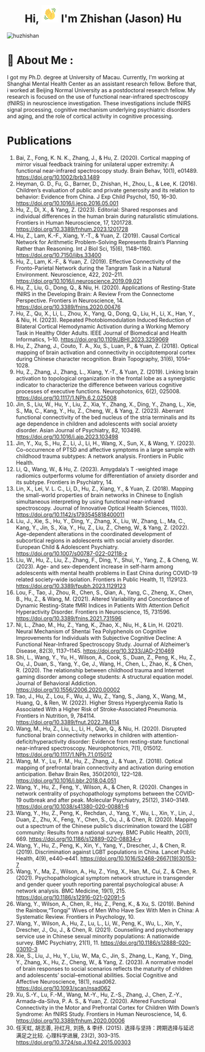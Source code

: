 <h1 align="center"> Hi, <img src="https://github.com/huzhishan/imgs/blob/main/gif/wave.gif" 
         alt="Waving hand animated gif"
         height="45"
         width="45" /> I'm Zhishan (Jason) Hu</h1>

<p align="left"> <img src="https://komarev.com/ghpvc/?username=huzhishan&label=Views&color=blue&style=plastic&style=for-the-badge" alt="huzhishan" /> </p>

# 💫 About Me :
I got my Ph.D. degree at University of Macau.
Currently, I’m working at Shanghai Mental Health Center as an assistant research fellow. 
Before that, i worked at Beijing Normal University as a postdoctoral research fellow.
My research is focused on the use of functional near-infrared spectroscopy (fNIRS) in neuroscience investigation.
These investigations include fNIRS signal processing, cognitive mechanism underlying psychiatric disorders and aging, and the role of cortical activity in cognitive processing.

# Publications
1.	Bai, Z., Fong, K. N. K., Zhang, J., & Hu, Z. (2020). Cortical mapping of mirror visual feedback training for unilateral upper extremity: A functional near-infrared spectroscopy study. Brain Behav, 10(1), e01489. https://doi.org/10.1002/brb3.1489
2.	Heyman, G. D., Fu, G., Barner, D., Zhishan, H., Zhou, L., & Lee, K. (2016). Children’s evaluation of public and private generosity and its relation to behavior: Evidence from China. J Exp Child Psychol, 150, 16–30. https://doi.org/10.1016/j.jecp.2016.05.001
3.	Hu, Z., Di, X., & Yang, Z. (2023). Editorial: Shared responses and individual differences in the human brain during naturalistic stimulations. Frontiers in Human Neuroscience, 17, 1201728. https://doi.org/10.3389/fnhum.2023.1201728
4.	Hu, Z., Lam, K.-F., Xiang, Y.-T., & Yuan, Z. (2019). Causal Cortical Network for Arithmetic Problem-Solving Represents Brain’s Planning Rather than Reasoning. Int J Biol Sci, 15(6), 1148–1160. https://doi.org/10.7150/ijbs.33400
5.	Hu, Z., Lam, K.-F., & Yuan, Z. (2019). Effective Connectivity of the Fronto-Parietal Network during the Tangram Task in a Natural Environment. Neuroscience, 422, 202–211. https://doi.org/10.1016/j.neuroscience.2019.09.021
6.	Hu, Z., Liu, G., Dong, Q., & Niu, H. (2020). Applications of Resting-State fNIRS in the Developing Brain: A Review From the Connectome Perspective. Frontiers in Neuroscience, 14. https://doi.org/10.3389/fnins.2020.00476
7.	Hu, Z., Qu, X., Li, L., Zhou, X., Yang, Q., Dong, Q., Liu, H., Li, X., Han, Y., & Niu, H. (2023). Repeated Photobiomodulation Induced Reduction of Bilateral Cortical Hemodynamic Activation during a Working Memory Task in Healthy Older Adults. IEEE Journal of Biomedical and Health Informatics, 1–10. https://doi.org/10.1109/JBHI.2023.3259069
8.	Hu, Z., Zhang, J., Couto, T. A., Xu, S., Luan, P., & Yuan, Z. (2018). Optical mapping of brain activation and connectivity in occipitotemporal cortex during Chinese character recognition. Brain Topography, 31(6), 1014–1028.
9.	Hu, Z., Zhang, J., Zhang, L., Xiang, Y.-T., & Yuan, Z. (2019). Linking brain activation to topological organization in the frontal lobe as a synergistic indicator to characterize the difference between various cognitive processes of executive functions. Neurophotonics, 6(2), 025008. https://doi.org/10.1117/1.NPh.6.2.025008
10.	Jin, S., Liu, W., Hu, Y., Liu, Z., Xia, Y., Zhang, X., Ding, Y., Zhang, L., Xie, S., Ma, C., Kang, Y., Hu, Z., Cheng, W., & Yang, Z. (2023). Aberrant functional connectivity of the bed nucleus of the stria terminalis and its age dependence in children and adolescents with social anxiety disorder. Asian Journal of Psychiatry, 82, 103498. https://doi.org/10.1016/j.ajp.2023.103498
11.	Jin, Y., Xu, S., Hu, Z., Li, J., Li, H., Wang, X., Sun, X., & Wang, Y. (2023). Co-occurrence of PTSD and affective symptoms in a large sample with childhood trauma subtypes: A network analysis. Frontiers in Public Health.
12.	Li, Q., Wang, W., & Hu, Z. (2023). Amygdala’s T -weighted image radiomics outperforms volume for differentiation of anxiety disorder and its subtype. Frontiers in Psychiatry, 14.
13.	Lin, X., Lei, V. L. C., Li, D., Hu, Z., Xiang, Y., & Yuan, Z. (2018). Mapping the small-world properties of brain networks in Chinese to English simultaneous interpreting by using functional near-infrared spectroscopy. Journal of Innovative Optical Health Sciences, 11(03). https://doi.org/10.1142/s1793545818400011
14.	Liu, J., Xie, S., Hu, Y., Ding, Y., Zhang, X., Liu, W., Zhang, L., Ma, C., Kang, Y., Jin, S., Xia, Y., Hu, Z., Liu, Z., Cheng, W., & Yang, Z. (2022). Age-dependent alterations in the coordinated development of subcortical regions in adolescents with social anxiety disorder. European Child & Adolescent Psychiatry. https://doi.org/10.1007/s00787-022-02118-z
15.	Liu, W., Hu, Z., Liu, Z., Zhang, F., Ding, Y., Shui, Y., Yang, Z., & Cheng, W. (2023). Age- and sex-dependent increase in self-harm among adolescents with mental health problems in East China during COVID-19 related society-wide isolation. Frontiers in Public Health, 11, 1129123. https://doi.org/10.3389/fpubh.2023.1129123
16.	Lou, F., Tao, J., Zhou, R., Chen, S., Qian, A., Yang, C., Zheng, X., Chen, B., Hu, Z., & Wang, M. (2021). Altered Variability and Concordance of Dynamic Resting-State fMRI Indices in Patients With Attention Deficit Hyperactivity Disorder. Frontiers in Neuroscience, 15, 731596. https://doi.org/10.3389/fnins.2021.731596
17.	Ni, L., Zhao, M., Hu, Z., Yang, K., Zhao, X., Niu, H., & Lin, H. (2021). Neural Mechanism of Shentai Tea Polyphenols on Cognitive Improvements for Individuals with Subjective Cognitive Decline: A Functional Near-Infrared Spectroscopy Study. Journal of Alzheimer’s Disease, 82(3), 1137–1145. https://doi.org/10.3233/JAD-210469
18.	Shi, L., Wang, Y., Yu, H., Wilson, A., Cook, S., Duan, Z., Peng, K., Hu, Z., Ou, J., Duan, S., Yang, Y., Ge, J., Wang, H., Chen, L., Zhao, K., & Chen, R. (2020). The relationship between childhood trauma and Internet gaming disorder among college students: A structural equation model. Journal of Behavioral Addiction. https://doi.org/10.1556/2006.2020.00002
19.	Tao, J., Hu, Z., Lou, F., Wu, J., Wu, Z., Yang, S., Jiang, X., Wang, M., Huang, Q., & Ren, W. (2022). Higher Stress Hyperglycemia Ratio Is Associated With a Higher Risk of Stroke-Associated Pneumonia. Frontiers in Nutrition, 9, 784114. https://doi.org/10.3389/fnut.2022.784114
20.	Wang, M., Hu, Z., Liu, L., Li, H., Qian, Q., & Niu, H. (2020). Disrupted functional brain connectivity networks in children with attention-deficit/hyperactivity disorder: Evidence from resting-state functional near-infrared spectroscopy. Neurophotonics, 7(1), 015012. https://doi.org/10.1117/1.NPh.7.1.015012
21.	Wang, M. Y., Lu, F. M., Hu, Z., Zhang, J., & Yuan, Z. (2018). Optical mapping of prefrontal brain connectivity and activation during emotion anticipation. Behav Brain Res, 350(2010), 122–128. https://doi.org/10.1016/j.bbr.2018.04.051
22.	Wang, Y., Hu, Z., Feng, Y., Wilson, A., & Chen, R. (2020). Changes in network centrality of psychopathology symptoms between the COVID-19 outbreak and after peak. Molecular Psychiatry, 25(12), 3140–3149. https://doi.org/10.1038/s41380-020-00881-6
23.	Wang, Y., Hu, Z., Peng, K., Rechdan, J., Yang, Y., Wu, L., Xin, Y., Lin, J., Duan, Z., Zhu, X., Feng, Y., Chen, S., Ou, J., & Chen, R. (2020). Mapping out a spectrum of the Chinese public’s discrimination toward the LGBT community: Results from a national survey. BMC Public Health, 20(1), 669. https://doi.org/10.1186/s12889-020-08834-y
24.	Wang, Y., Hu, Z., Peng, K., Xin, Y., Yang, Y., Drescher, J., & Chen, R. (2019). Discrimination against LGBT populations in China. Lancet Public Health, 4(9), e440–e441. https://doi.org/10.1016/S2468-2667(19)30153-7
25.	Wang, Y., Ma, Z., Wilson, A., Hu, Z., Ying, X., Han, M., Cui, Z., & Chen, R. (2021). Psychopathological symptom network structure in transgender and gender queer youth reporting parental psychological abuse: A network analysis. BMC Medicine, 19(1), 215. https://doi.org/10.1186/s12916-021-02091-5
26.	Wang, Y., Wilson, A., Chen, R., Hu, Z., Peng, K., & Xu, S. (2019). Behind the Rainbow,“Tongqi” Wives of Men Who Have Sex With Men in China: A Systematic Review. Frontiers in Psychology, 10.
27.	Wang, Y., Wilson, A., Hu, Z., Lu, L., Li, W., Peng, K., Wu, L., Xin, Y., Drescher, J., Ou, J., & Chen, R. (2021). Counselling and psychotherapy service use in Chinese sexual minority populations: A nationwide survey. BMC Psychiatry, 21(1), 11. https://doi.org/10.1186/s12888-020-03010-3
28.	Xie, S., Liu, J., Hu, Y., Liu, W., Ma, C., Jin, S., Zhang, L., Kang, Y., Ding, Y., Zhang, X., Hu, Z., Cheng, W., & Yang, Z. (2023). A normative model of brain responses to social scenarios reflects the maturity of children and adolescents’ social–emotional abilities. Social Cognitive and Affective Neuroscience, 18(1), nsad062. https://doi.org/10.1093/scan/nsad062
29.	Xu, S.-Y., Lu, F.-M., Wang, M.-Y., Hu, Z.-S., Zhang, J., Chen, Z.-Y., Armada-da-Silva, P. A. S., & Yuan, Z. (2020). Altered Functional Connectivity in the Motor and Prefrontal Cortex for Children With Down’s Syndrome: An fNIRS Study. Frontiers in Human Neuroscience, 14, 6. https://doi.org/10.3389/fnhum.2020.00006
30.	任天虹, 胡志善, 孙红月, 刘扬, & 李纾. (2015). 选择与坚持：跨期选择与延迟满足之比较. 心理科学进展, 23(2), 303–315. https://doi.org/10.3724/sp.J.1042.2015.00303

